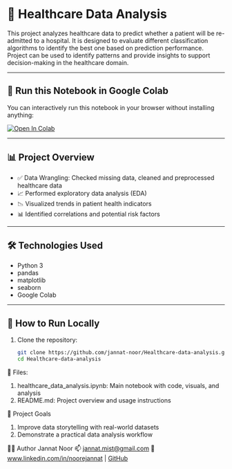 # 🏥 Healthcare Data Analysis

This project analyzes healthcare data to predict whether a patient will be re-admitted to a hospital. It is designed to evaluate different classification algorithms to identify the best one based on prediction performance. 
Project can be used to identify patterns and provide insights to support decision-making in the healthcare domain.

---

## 🚀 Run this Notebook in Google Colab

You can interactively run this notebook in your browser without installing anything:

[![Open In Colab](https://colab.research.google.com/assets/colab-badge.svg)](https://colab.research.google.com/github/jannat-noor/Healthcare-data-analysis/blob/main/Healthcare_data_End_to_End_Classification.ipynb)

---

## 📊 Project Overview

- ✅ Data Wrangling: Checked missing data, cleaned and preprocessed healthcare data
- 📈 Performed exploratory data analysis (EDA)
- 📉 Visualized trends in patient health indicators
- 📊 Identified correlations and potential risk factors

---

## 🛠️ Technologies Used

- Python 3
- pandas
- matplotlib
- seaborn
- Google Colab

---

## 🧪 How to Run Locally

1. Clone the repository:
   ```bash
   git clone https://github.com/jannat-noor/Healthcare-data-analysis.git
   cd Healthcare-data-analysis

📁 Files: 
1. healthcare_data_analysis.ipynb: Main notebook with code, visuals, and analysis
2. README.md: Project overview and usage instructions

🎯 Project Goals
1. Improve data storytelling with real-world datasets
2. Demonstrate a practical data analysis workflow

👩‍💻 Author
Jannat Noor
📫 jannat.mist@gmail.com
🔗 www.linkedin.com/in/noorejannat | [GitHub](https://github.com/jannat-noor)
